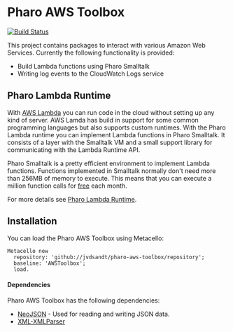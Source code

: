# Pharo AWS Toolbox

[![Build Status](https://travis-ci.org/jvdsandt/pharo-aws-toolbox.svg?branch=master)](https://travis-ci.org/jvdsandt/pharo-aws-toolbox)

This project contains packages to interact with various Amazon Web Services. Currently the following functionality is provided:

- Build Lambda functions using Pharo Smalltalk
- Writing log events to the CloudWatch Logs service

## Pharo Lambda Runtime

With [AWS Lambda](https://docs.aws.amazon.com/lambda/latest/dg/welcome.html) you can run code in the cloud without 
setting up any kind of server. AWS Lamda has build in support for some common programming languages but also supports
custom runtimes. With the Pharo Lambda runtime you can implement Lambda functions in Pharo Smalltalk. It consists of a
layer with the Smalltalk VM and a small support library for communicating with the Lambda Runtime API.

Pharo Smalltalk is a pretty efficient environment to implement Lambda functions. Functions implemented in Smalltalk 
normally don't need more than 256MB of memory to execute. This means that you can execute a million function 
calls for [free](https://aws.amazon.com/lambda/pricing/) each month.

For more details see [Pharo Lambda Runtime](doc/pharo-lambda-runtime.md).

## Installation

You can load the Pharo AWS Toolbox using Metacello:

```Smalltalk
Metacello new
  repository: 'github://jvdsandt/pharo-aws-toolbox/repository';
  baseline: 'AWSToolbox';
  load.
```

#### Dependencies

Pharo AWS Toolbox has the following dependencies:
- [NeoJSON](https://github.com/svenvc/NeoJSON) - Used for reading and writing JSON data.
- [XML-XMLParser](https://github.com/pharo-contributions/XML-XMLParser)
